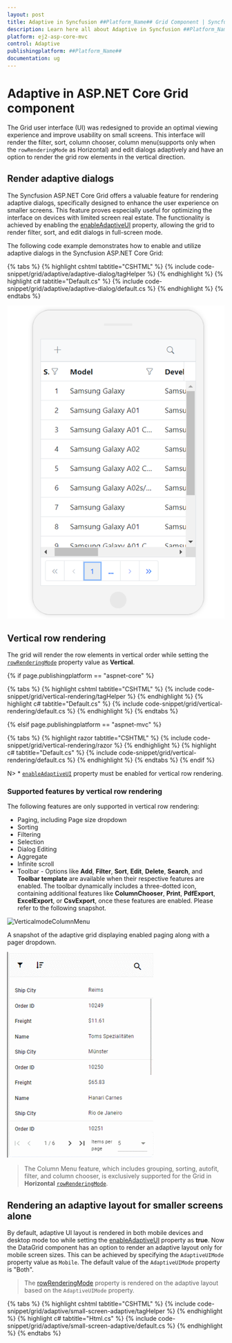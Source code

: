```yaml
---
layout: post
title: Adaptive in Syncfusion ##Platform_Name## Grid Component | Syncfusion
description: Learn here all about Adaptive in Syncfusion ##Platform_Name## Grid component of Syncfusion Essential JS 2 and more.
platform: ej2-asp-core-mvc
control: Adaptive
publishingplatform: ##Platform_Name##
documentation: ug
---
```


# Adaptive in ASP.NET Core Grid component

The Grid user interface (UI) was redesigned to provide an optimal viewing experience and improve usability on small screens. This interface will render the filter, sort, column chooser, column menu(supports only when the `rowRenderingMode` as Horizontal) and edit dialogs adaptively and have an option to render the grid row elements in the vertical direction.

## Render adaptive dialogs

The Syncfusion ASP.NET Core Grid offers a valuable feature for rendering adaptive dialogs, specifically designed to enhance the user experience on smaller screens. This feature proves especially useful for optimizing the interface on devices with limited screen real estate. The functionality is achieved by enabling the [enableAdaptiveUI](https://help.syncfusion.com/cr/aspnetcore-js2/Syncfusion.EJ2.Grids.Grid.html#Syncfusion_EJ2_Grids_Grid_EnableAdaptiveUI) property, allowing the grid to render filter, sort, and edit dialogs in full-screen mode.

The following code example demonstrates how to enable and utilize adaptive dialogs in the Syncfusion ASP.NET Core Grid:

{% tabs %}
{% highlight cshtml tabtitle="CSHTML" %}
{% include code-snippet/grid/adaptive/adaptive-dialog/tagHelper %}
{% endhighlight %}
{% highlight c# tabtitle="Default.cs" %}
{% include code-snippet/grid/adaptive/adaptive-dialog/default.cs %}
{% endhighlight %}
{% endtabs %}

![Render adaptive dialogs](../images/adaptive-view/render-adptive-dialog.png)

## Vertical row rendering

The grid will render the row elements in vertical order while setting the [`rowRenderingMode`](https://help.syncfusion.com/cr/aspnetcore-js2/Syncfusion.EJ2.Grids.Grid.html#Syncfusion_EJ2_Grids_Grid_RowRenderingMode) property value as **Vertical**.

{% if page.publishingplatform == "aspnet-core" %}

{% tabs %}
{% highlight cshtml tabtitle="CSHTML" %}
{% include code-snippet/grid/vertical-rendering/tagHelper %}
{% endhighlight %}
{% highlight c# tabtitle="Default.cs" %}
{% include code-snippet/grid/vertical-rendering/default.cs %}
{% endhighlight %}
{% endtabs %}

{% elsif page.publishingplatform == "aspnet-mvc" %}

{% tabs %}
{% highlight razor tabtitle="CSHTML" %}
{% include code-snippet/grid/vertical-rendering/razor %}
{% endhighlight %}
{% highlight c# tabtitle="Default.cs" %}
{% include code-snippet/grid/vertical-rendering/default.cs %}
{% endhighlight %}
{% endtabs %}
{% endif %}

N> * [`enableAdaptiveUI`](https://help.syncfusion.com/cr/aspnetcore-js2/Syncfusion.EJ2.Grids.Grid.html#Syncfusion_EJ2_Grids_Grid_EnableAdaptiveUI) property must be enabled for vertical row rendering.

### Supported features by vertical row rendering

The following features are only supported in vertical row rendering:

* Paging, including Page size dropdown
* Sorting
* Filtering
* Selection
* Dialog Editing
* Aggregate
* Infinite scroll
* Toolbar - Options like **Add**, **Filter**, **Sort**, **Edit**, **Delete**, **Search**, and **Toolbar template** are available when their respective features are enabled. The toolbar dynamically includes a three-dotted icon, containing additional features like **ColumnChooser**, **Print**, **PdfExport**, **ExcelExport**, or **CsvExport**, once these features are enabled. Please refer to the following snapshot.

![VerticalmodeColumnMenu](../images/VerticalmodeColumnMenu.gif)

A snapshot of the adaptive grid displaying enabled paging along with a pager dropdown.

![AdaptivePagerDropdown](../images/PagerDropdown_Adaptive.gif)

> The Column Menu feature, which includes grouping, sorting, autofit, filter, and column chooser, is exclusively supported for the Grid in **Horizontal** [`rowRenderingMode`](https://help.syncfusion.com/cr/aspnetcore-js2/Syncfusion.EJ2.Grids.Grid.html#Syncfusion_EJ2_Grids_Grid_RowRenderingMode).

## Rendering an adaptive layout for smaller screens alone

By default, adaptive UI layout is rendered in both mobile devices and desktop mode too while setting the [enableAdaptiveUI](https://help.syncfusion.com/cr/aspnetcore-js2/Syncfusion.EJ2.Grids.Grid.html#Syncfusion_EJ2_Grids_Grid_EnableAdaptiveUI) property as **true**. Now the DataGrid component has an option to render an adaptive layout only for mobile screen sizes. This can be achieved by specifying the `AdaptiveUIMode` property value as `Mobile`. The default value of the `AdaptiveUIMode` property is "Both".

> The [rowRenderingMode](https://help.syncfusion.com/cr/aspnetcore-js2/Syncfusion.EJ2.Grids.Grid.html#Syncfusion_EJ2_Grids_Grid_RowRenderingMode) property is rendered on the adaptive layout based on the `AdaptiveUIMode` property.

{% tabs %}
{% highlight cshtml tabtitle="CSHTML" %}
{% include code-snippet/grid/adaptive/small-screen-adaptive/tagHelper %}
{% endhighlight %}
{% highlight c# tabtitle="Html.cs" %}
{% include code-snippet/grid/adaptive/small-screen-adaptive/default.cs %}
{% endhighlight %}
{% endtabs %}
